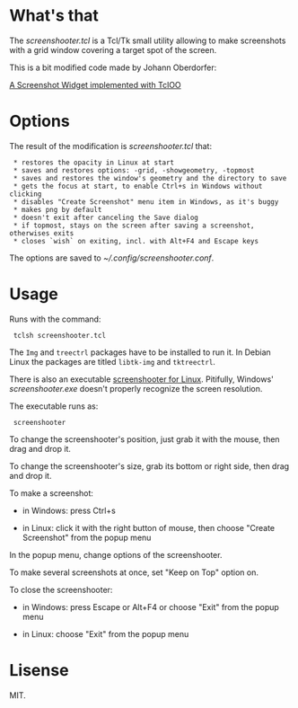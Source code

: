 # What's that

The *screenshooter.tcl* is a Tcl/Tk small utility allowing to make screenshots with a grid window covering a target spot of the screen.

This is a bit modified code made by Johann Oberdorfer:
 
   [A Screenshot Widget implemented with TclOO](https://wiki.tcl-lang.org/page/A+Screenshot+Widget+implemented+with+TclOO)

# Options

The result of the modification is *screenshooter.tcl* that:

     * restores the opacity in Linux at start
     * saves and restores options: -grid, -showgeometry, -topmost
     * saves and restores the window's geometry and the directory to save
     * gets the focus at start, to enable Ctrl+s in Windows without clicking
     * disables "Create Screenshot" menu item in Windows, as it's buggy
     * makes png by default
     * doesn't exit after canceling the Save dialog
     * if topmost, stays on the screen after saving a screenshot, otherwises exits
     * closes `wish` on exiting, incl. with Alt+F4 and Escape keys

The options are saved to *~/.config/screenshooter.conf*.

# Usage

Runs with the command:

     tclsh screenshooter.tcl

The `Img` and `treectrl` packages have to be installed to run it. In Debian Linux the packages are titled `libtk-img` and `tktreectrl`.

There is also an executable [screenshooter for Linux](https://github.com/aplsimple/screenshooter/releases/download/screenshooter.v0.2/screenshooter). Pitifully, Windows' *screenshooter.exe* doesn't properly recognize the screen resolution.

The executable runs as:

     screenshooter

To change the screenshooter's position, just grab it with the mouse, then drag and drop it.

To change the screenshooter's size, grab its bottom or right side, then drag and drop it.

To make a screenshot:

 * in Windows: press Ctrl+s

 * in Linux: click it with the right button of mouse, then choose "Create Screenshot" from the popup menu

In the popup menu, change options of the screenshooter.

To make several screenshots at once, set "Keep on Top" option on.

To close the screenshooter:

 * in Windows: press Escape or Alt+F4 or choose "Exit" from the popup menu

 * in Linux: choose "Exit" from the popup menu

# Lisense
 
 MIT.
